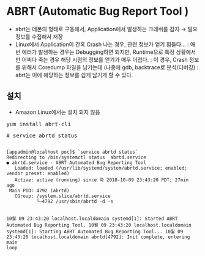 # ABRT (Automatic Bug Report Tool ) #

- abrt는 데몬의 형태로 구동해서, Application에서 발생하는 크래쉬를 감지 → 필요정보를 수집해서 저장
- Linux에서 Application이 간혹 Crash 나는 경우, 관련 정보가 얻기 힘들다...
  : 매번 에러가 발생하는 경우는 Debugging하면 되지만, Runtime으로 특정 상황에서만 어쩌다 죽는 경우 해당 시점의 정보를 얻기가 매우 어렵다. 
  : 이 경우, Crash 정보를 위해서 Coredump 파일을 남기는데 (나중에 gdb, backtrace로 분석/디버깅)
  : abrt는 이에 해당하는 정보를 쉽게 남기게 할 수 있다. 

## 설치 ##
 - Amazon Linux에서는 설치 되지 않음
<pre>
yum install abrt-cli
</pre>

<pre>
# service abrtd status
</pre>

<code>
[appadmin@localhost poc]$ `service abrtd status`
Redirecting to /bin/systemctl status  abrtd.service
● abrtd.service - ABRT Automated Bug Reporting Tool
   Loaded: loaded (/usr/lib/systemd/system/abrtd.service; enabled; vendor preset: enabled)
   Active: active (running) since 화 2018-10-09 23:43:20 PDT; 27min ago
 Main PID: 4792 (abrtd)
   CGroup: /system.slice/abrtd.service
           └─4792 /usr/sbin/abrtd -d -s

10월 09 23:43:20 localhost.localdomain systemd[1]: Started ABRT Automated Bug Reporting Tool.
10월 09 23:43:20 localhost.localdomain systemd[1]: Starting ABRT Automated Bug Reporting Tool...
10월 09 23:43:20 localhost.localdomain abrtd[4792]: Init complete, entering main loop
</code>





